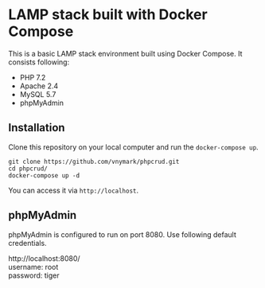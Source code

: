 # LAMP stack built with Docker Compose

This is a basic LAMP stack environment built using Docker Compose. It consists following:

* PHP 7.2
* Apache 2.4
* MySQL 5.7
* phpMyAdmin

## Installation

Clone this repository on your local computer and run the `docker-compose up`.

```shell
git clone https://github.com/vnymark/phpcrud.git
cd phpcrud/
docker-compose up -d
```

You can access it via `http://localhost`.

## phpMyAdmin

phpMyAdmin is configured to run on port 8080. Use following default credentials.

http://localhost:8080/  
username: root  
password: tiger

